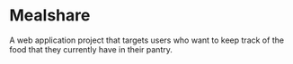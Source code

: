 # Mealshare
 A web application project that targets users who want to keep track of the food that they currently have in their pantry.
